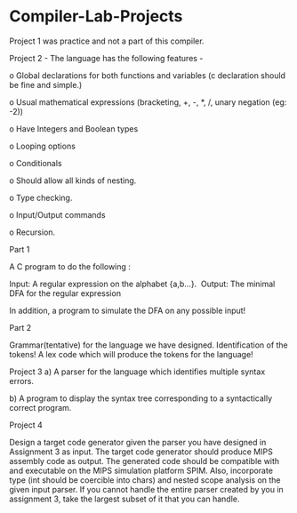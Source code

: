 # Compiler-Lab-Projects

Project 1 was practice and not a part of this compiler.


Project 2 - 
The language has the following features - 

o Global declarations for both functions and variables (c declaration should be fine and simple.)

o Usual mathematical expressions (bracketing, +, -, *, /, unary negation (eg: -2))

o Have Integers and Boolean types

o Looping options

o Conditionals

o Should allow all kinds of nesting.

o Type checking.

o Input/Output commands

o Recursion.


Part 1 

A C program to do the following : 

Input: A regular expression on the alphabet {a,b...}. 
Output: The minimal DFA for the regular expression 

In addition, a program to simulate the DFA on any possible input!

Part 2

Grammar(tentative) for the language we have designed. 
Identification of the tokens! 
A lex code which will produce the tokens for the language!


Project 3
a) A parser for the language which identifies multiple syntax errors. 

b) A program to display the syntax tree corresponding to a syntactically correct program.


Project 4

Design a target code generator given the parser you have designed in
Assignment 3 as input. The target code generator should produce MIPS
assembly code as output. The generated code should be compatible with and
executable on the MIPS simulation platform SPIM. Also, incorporate type
(int should be coercible into chars) and nested scope analysis on the
given input parser. If you cannot handle the entire parser created by you
in assignment 3, take the largest subset of it that you can handle.